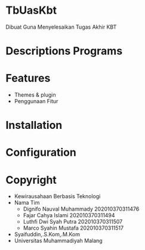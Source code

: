 # TbUasKbt
Dibuat Guna Menyelesaikan Tugas Akhir KBT 

# Descriptions Programs
# Features
- Themes & plugin
- Penggunaan Fitur
# Installation
# Configuration
# Copyright
- Kewirausahaan Berbasis Teknologi
- Nama Tim
  - Dignifo Nauval Muhammady 202010370311476
  - Fajar Cahya Islami 202010370311494
  - Luthfi Dwi Syah Putra 202010370311507
  - Marco Syahin Mustafa 202010370311517
- Syaifuddin,.S.Kom,.M.Kom
- Universitas Muhammadiyah Malang
